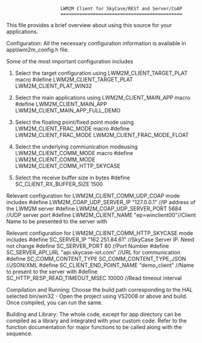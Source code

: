                         LWM2M Client for SkyCase/REST and Server/CoAP
                        =============================================
This file provides a brief overview about using this source for your applications.

Configuration:
  All the necessary configuration information is available in app\lwm2m_config.h file. 
  
  Some of the most important configuration includes
  
1. Select the target configuration using LWM2M_CLIENT_TARGET_PLAT macro
#define LWM2M_CLIENT_TARGET_PLAT        LWM2M_CLIENT_PLAT_WIN32

2. Select the main applications using LWM2M_CLIENT_MAIN_APP macro
#define LWM2M_CLIENT_MAIN_APP           LWM2M_CLIENT_MAIN_APP_FULL_DEMO

3. Select the floating point/fixed point mode using LWM2M_CLIENT_FRAC_MODE macro
#define LWM2M_CLIENT_FRAC_MODE          LWM2M_CLIENT_FRAC_MODE_FLOAT

4. Select the underlying communication modeusing LWM2M_CLIENT_COMM_MODE macro
#define LWM2M_CLIENT_COMM_MODE          LWM2M_CLIENT_COMM_HTTP_SKYCASE 

5. Select the receive buffer size in bytes
#define SC_CLIENT_RX_BUFFER_SIZE        1500

Relevant configuration for LWM2M_CLIENT_COMM_UDP_COAP mode includes
#define LWM2M_COAP_UDP_SERVER_IP        "127.0.0.1"     //IP address of the LWM2M server
#define LWM2M_COAP_UDP_SERVER_PORT      5684            //UDP server port
#define LWM2M_CLIENT_NAME               "ep=winclient00"//Client Name to be presented to the server with

Relevant configuration for LWM2M_CLIENT_COMM_HTTP_SKYCASE mode includes
#define SC_SERVER_IP                    "162.251.84.61" //SkyCase Server IP. Need not change
#define SC_SERVER_PORT                  80              //Port Number
#define SC_SERVER_API_URL               "api.skycase-iot.com" //URL for communication
#define SC_COMM_CONTENT_TYPE            SC_COMM_CONTENT_TYPE_JSON //JSON/XML
#define SC_CLIENT_END_POINT_NAME        "demo_client"   //Name to present to the server with
#define SC_HTTP_RESP_READ_TIMEOUT_MSEC  10000           //Read timeout interval


Compilation and Running:
Choose the build path corresponding to the HAL selected
bin/win32 - Open the project using VS2008 or above and build. Once compiled, you can run the same.


Building and Library:
The whole code, except for app directory can be compiled as a library and integrated with your custom code. Refer to the function documentation for major functions to be called along with the sequence.




